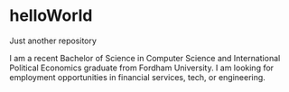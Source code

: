 # helloWorld
Just another repository

I am a recent Bachelor of Science in Computer Science and International Political Economics graduate from Fordham University. I am looking for employment opportunities in financial services, tech, or engineering. 
